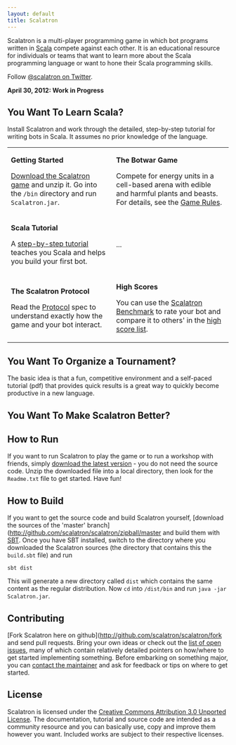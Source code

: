 ```yaml
---
layout: default
title: Scalatron
---
```


Scalatron is a multi-player programming game in which bot programs written in [Scala](http://www.scala-lang.org/)
compete against each other. It is an educational resource for individuals or teams that want to learn more about the
Scala programming language or want to hone their Scala programming skills.

Follow [@scalatron on Twitter](http://twitter.com/scalatron).

**April 30, 2012: Work in Progress**

## You Want To Learn Scala?

Install Scalatron and work through the detailed, step-by-step tutorial for writing bots in Scala. It assumes no
prior knowledge of the language.

<table>

<tr>
<td>

<span style='font-weight:bold'>Getting Started</span>

[Download the Scalatron game](http://github.com/scalatron/scalatron/downloads) and unzip it. Go into the `/bin` directory and run `Scalatron.jar`.

</td>
<td>

**The Botwar Game**

Compete for energy units in a cell-based arena with edible and harmful plants and beasts. For details, see the [Game Rules](https://github.com/scalatron/scalatron/raw/master/Scalatron/doc/pdf/Scalatron%20Game%20Rules.pdf).

</td>
</tr>

<tr>
<td>

**Scala Tutorial**

A [step-by-step tutorial](https://github.com/scalatron/scalatron/raw/master/Scalatron/doc/pdf/Scalatron%20Tutorial.pdf) teaches you Scala and helps you build your first bot.

</td>
<td>

...

</td>
</tr>

<tr>
<td>

**The Scalatron Protocol**

Read the [Protocol](https://github.com/scalatron/scalatron/raw/master/Scalatron/doc/pdf/Scalatron%20Protocol.pdf) spec to understand exactly how the game and your bot interact.

</td>
<td>

**High Scores**

You can use the [Scalatron Benchmark](benchmark.html) to rate your bot and compare it to others' in the [high score list](benchmark.html).

</td>
</tr>

</table>



## You Want To Organize a Tournament?

The basic idea is that a fun, competitive environment and a self-paced tutorial (pdf) that provides quick results is a great way to quickly become productive in a new language.


## You Want To Make Scalatron Better?



## How to Run

If you want to run Scalatron to play the game or to run a workshop with friends, simply
[download the latest version](http://github.com/scalatron/scalatron/downloads) - you do not need the
source code. Unzip the downloaded file into a local directory, then look for the `Readme.txt` file to get
started. Have fun!

## How to Build

If you want to get the source code and build Scalatron yourself,
[download the sources of the 'master' branch](http://github.com/scalatron/scalatron/zipball/master and build them
with [SBT](http://github.com/harrah/xsbt). Once you have SBT installed, switch to the directory where you downloaded
the Scalatron sources (the directory that contains this the `build.sbt` file) and run

    sbt dist

This will generate a new directory called `dist` which contains the same content as the regular distribution.
Now `cd` into `/dist/bin` and run `java -jar Scalatron.jar`.


## Contributing

[Fork Scalatron here on github](http://github.com/scalatron/scalatron/fork and send pull requests.
Bring your own ideas or check out the [list of open issues](http://github.com/scalatron/scalatron/issues?state=open),
many of which contain relatively detailed pointers on how/where to get started implementing something.
Before embarking on something major, you can [contact the maintainer](mailto:scalatron@hotmail.com) and ask for
feedback or tips on where to get started.


## License

Scalatron is licensed under the [Creative Commons Attribution 3.0 Unported License](http://creativecommons.org/licenses/by/3.0/).
The documentation, tutorial and source code are intended as a community resource and you can basically use, copy and
improve them however you want. Included works are subject to their respective licenses.
